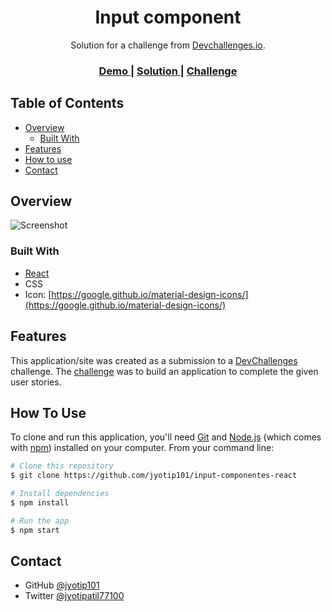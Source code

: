 <!-- Please update value in the {}  -->

<h1 align="center">Input component</h1>

<div align="center">
   Solution for a challenge from  <a href="http://devchallenges.io" target="_blank">Devchallenges.io</a>.
</div>

<div align="center">
  <h3>
    <a href="https://jyotip101.github.io/input-componentes-react/">
      Demo
    </a>
    <span> | </span>
    <a href="https://devchallenges.io/solutions/yy39rjiLL2XgGSo2fX3p">
      Solution
    </a>
    <span> | </span>
    <a href="https://devchallenges.io/challenges/TSqutYM4c5WtluM7QzGp">
      Challenge
    </a>
  </h3>
</div>

<!-- TABLE OF CONTENTS -->

## Table of Contents

- [Overview](#overview)
  - [Built With](#built-with)
- [Features](#features)
- [How to use](#how-to-use)
- [Contact](#contact)

<!-- OVERVIEW -->

## Overview

![Screenshot](https://user-images.githubusercontent.com/66724598/144446698-ba748d96-8afa-447d-a0ba-c866f4186530.png)

### Built With

<!-- This section should list any major frameworks that you built your project using. Here are a few examples.-->

- [React](https://reactjs.org/)
- CSS
- Icon: [https://google.github.io/material-design-icons/](https://google.github.io/material-design-icons/)

## Features

<!-- List the features of your application or follow the template. Don't share the figma file here :) -->

This application/site was created as a submission to a [DevChallenges](https://devchallenges.io/challenges) challenge. The [challenge](https://devchallenges.io/challenges/TSqutYM4c5WtluM7QzGp) was to build an application to complete the given user stories.

## How To Use

<!-- Example:  -->

To clone and run this application, you'll need [Git](https://git-scm.com) and [Node.js](https://nodejs.org/en/download/) (which comes with [npm](http://npmjs.com)) installed on your computer. From your command line:

```bash
# Clone this repository
$ git clone https://github.com/jyotip101/input-componentes-react

# Install dependencies
$ npm install

# Run the app
$ npm start
```

## Contact

<!-- - Website [your-website.com](https://{your-web-site-link}) -->

- GitHub [@jyotip101](https://github.com/jyotip101)
- Twitter [@jyotipatil77100](https://twitter.com/jyotipatil77100)
